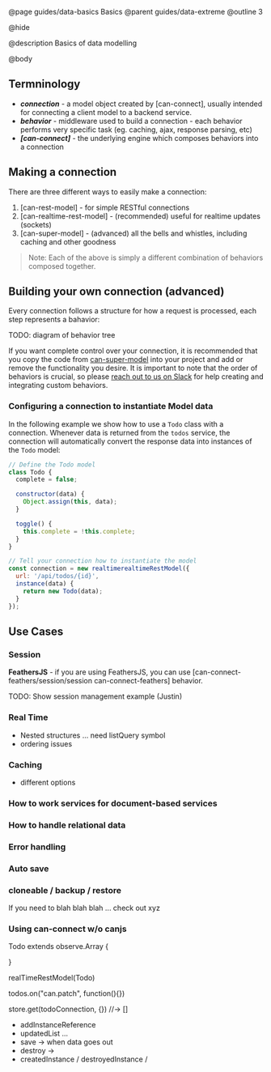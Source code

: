 @page guides/data-basics Basics
@parent guides/data-extreme
@outline 3

@hide

@description Basics of data modelling

@body

## Termninology

- _**connection**_ - a model object created by [can-connect], usually intended for connecting a client model to a backend service.
- _**behavior**_ - middleware used to build a connection - each behavior performs very specific task (eg. caching, ajax, response parsing, etc)
- _**[can-connect]**_ - the underlying engine which composes behaviors into a connection

## Making a connection

There are three different ways to easily make a connection:

1. [can-rest-model] - for simple RESTful connections
2. [can-realtime-rest-model] - (recommended) useful for realtime updates (sockets)
3. [can-super-model] - (advanced) all the bells and whistles, including caching and other goodness

> Note: Each of the above is simply a different combination of behaviors composed together.

## Building your own connection (advanced)

Every connection follows a structure for how a request is processed, each step represents a bahavior:

TODO: diagram of behavior tree

If you want complete control over your connection, it is recommended that you copy the code from [can-super-model](https://github.com/canjs/can-super-model/blob/master/can-super-model.js) into your project and add or remove the functionality you desire. It is important to note that the order of behaviors is crucial, so please [reach out to us on Slack](https://www.bitovi.com/community/slack) for help creating and integrating custom behaviors.


### Configuring a connection to instantiate Model data

In the following example we show how to use a `Todo` class with a connection. Whenever data is returned from the `todos` service, the connection will automatically convert the response data into instances of the `Todo` model:

```js
// Define the Todo model
class Todo {
  complete = false;

  constructor(data) {
    Object.assign(this, data);
  }

  toggle() {
    this.complete = !this.complete;
  }
}

// Tell your connection how to instantiate the model
const connection = new realtimerealtimeRestModel({
  url: '/api/todos/{id}',
  instance(data) {
    return new Todo(data);
  }
});
```



## Use Cases


### Session

**FeathersJS** - if you are using FeathersJS, you can use [can-connect-feathers/session/session can-connect-feathers] behavior.

TODO: Show session management example (Justin)


### Real Time

- Nested structures ... need listQuery symbol
- ordering issues



### Caching

- different options

### How to work services for document-based services

### How to handle relational data

### Error handling

### Auto save

### cloneable / backup / restore

If you need to blah blah blah ... check out xyz


### Using can-connect w/o canjs

Todo extends observe.Array {

}

realTimeRestModel(Todo)


todos.on("can.patch", function(){})


store.get(todoConnection, {}) //-> []

- addInstanceReference
- updatedList ...
- save -> when data goes out
- destroy ->
- createdInstance / destroyedInstance /

